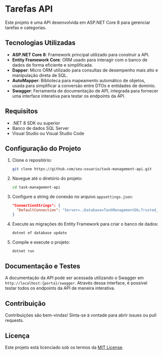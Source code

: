 # Tarefas API

Este projeto é uma API desenvolvida em ASP.NET Core 8 para gerenciar tarefas e categorias.

## Tecnologias Utilizadas

- **ASP.NET Core 8**: Framework principal utilizado para construir a API.
- **Entity Framework Core**: ORM usado para interagir com o banco de dados de forma eficiente e simplificada.
- **Dapper**: Micro ORM utilizado para consultas de desempenho mais alto e manipulação direta de SQL.
- **AutoMapper**: Biblioteca para mapeamento automático de objetos, usada para simplificar a conversão entre DTOs e entidades de domínio.
- **Swagger**: Ferramenta de documentação de API, integrada para fornecer uma interface interativa para testar os endpoints da API.

## Requisitos

- .NET 8 SDK ou superior
- Banco de dados SQL Server
- Visual Studio ou Visual Studio Code

## Configuração do Projeto

1. Clone o repositório:
    ```bash
    git clone https://github.com/seu-usuario/task-management-api.git
    ```
    
2. Navegue até o diretório do projeto:
    ```bash
    cd task-management-api
    ```

3. Configure a string de conexão no arquivo `appsettings.json`:
    ```json
    "ConnectionStrings": {
      "DefaultConnection": "Server=.;Database=TaskManagementDb;Trusted_Connection=True;"
    }
    ```

4. Execute as migrações do Entity Framework para criar o banco de dados:
    ```bash
    dotnet ef database update
    ```

5. Compile e execute o projeto:
    ```bash
    dotnet run
    ```

## Documentação e Testes

A documentação da API pode ser acessada utilizando o Swagger em `http://localhost:{porta}/swagger`. Através dessa interface, é possível testar todos os endpoints da API de maneira interativa.

## Contribuição

Contribuições são bem-vindas! Sinta-se à vontade para abrir issues ou pull requests.

## Licença

Este projeto está licenciado sob os termos da [MIT License](LICENSE).